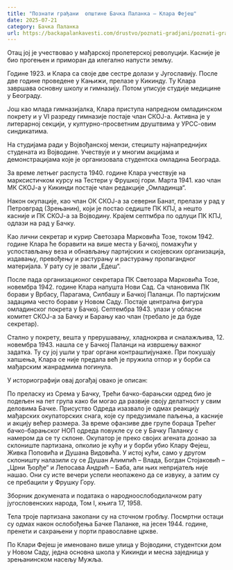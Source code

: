 ```yaml
---
title: "Познати грађани  општине Бачка Паланка – Клара Фејеш"
date: 2025-07-21
category: Бачка Паланка
url: https://backapalankavesti.com/drustvo/poznati-gradjani/poznati-gradjani-klara-fejes/
---
```


Отац јој је учествовао у мађарској пролетерској револуцији. Касније је био прогењен и приморан да илегално напусти земљу.

Године 1923. и Клара са своје две сестре долази у Југославију. После две године проведене у Кањижи, прелазе у Кикинду. Ту Клара завршава основну школу и гимназију. Потом уписује студије медицине у Београду.

Још као млада гимназијалка, Клара приступа напредном омладинском покрету и у VI разреду гимназије постаје члан СКОЈ-а. Активна је у литерарној секцији, у културно-просветним друштвима у УРСС-овим синдикатима.

На студијама ради у Војвођанској мензи, стецишту најнапреднијих студената из Војводине. Учествује и у многим акцијама и демонстрацијама које је организовала студентска омладина Београда.

За време летњег распуста 1940. године Клара учествује на марксистичком курсу на Тестери у Фрушкој гори. Марта 1941. као члан МК СКОЈ-а у Кикинди постаје члан редакције „Омладинца“.

Након окупације, као члан ОК СКОЈ-а за северни Банат, прелази у рад у Петровград (Зрењанин), који је постао седиште ПК КПЈ, а нешто касније и ПК СКОЈ-а за Војводину. Крајем септмбра по одлуци ПК КПЈ, одлази на рад у Бачку.

Као лични секретар и курир Светозара Марковића Тозе, током 1942. године Клара ће боравити на више места у Бачкој, помажући у успостављању веза и обнављању партијских и скојевских организација, издавању, превођењу и растурању и растурању пропагандног материјала. У рату су је звали „Едеш“.

После пада организационог секретара ПК Светозара Марковића Тозе, новембра 1942. године Клара напушта Нови Сад. Са члановима ПК борави у Врбасу, Парагама, Силбашу и Бачкој Паланци. По партијским задацима често борави у Новом Саду. Постаје централна фигура омладинског покрета у Бачкој. Септембра 1943. улази у обласни комитет СКОЈ-а за Бачку и Барању као члан (требало је да буде секретар).

Стално у покрету, вешта у прерушавању, хладнокрва и сналажљива, 12. новембра 1943. нашла се у Бачкој Паланци на извршењу важног задатка. Ту су јој ушли у траг органи контрашпијунаже. При покушају хапшења, Клара се није предала већ је пружила отпор и у борби са мађарским жанрадмима погинула.

У историографији овај догађај овако је описан:

По преласку из Срема у Бачку, Трећи бачко-барањски одред био је подељен на пет група како би могао да развије своју делатност у свим деловима Бачке. Присуство Одреда изазвало је одмах реакцију мађарских окупаторских снага, које су предузимале паљења, а касније и акцију већер размера. За време офанзиве две групе бораца Трећег бачко-барањског НОП одреда повукле су се у Бачку Паланку с намером да се ту склоне. Окупатор је преко својих агената дознао за склониште партизана, опколио је кућу и у борби убио Клару Фејеш, Живка Поповића и Душана Видовића. У истој кући, само у другом склоништу налазили су се Душан Алимпић – Влада, Богдан Стојаковић – „Црни Ђорђе“ и Лепосава Андрић – Баба, али њих непријатељ није нашао. Они су исте вечери успели неопажено да се извуку, а затим су се пребацили у Фрушку Гору.

Зборник докумената и података о народноослободилачком рату југословенских народа, Том I, књига 17, 1958.

Тела троје партизана закопани су на сточном гробљу. Посмртни остаци су одмах након ослобођења Бачке Паланке, на јесен 1944. године, пренети и сахрањени у порти православне цркве.

По Клари Фејеш је именовано више улица у Војводини, студентски дом у Новом Саду, једна основна школа у Кикинди и месна заједница у зрењанинском насељу Мужља.
